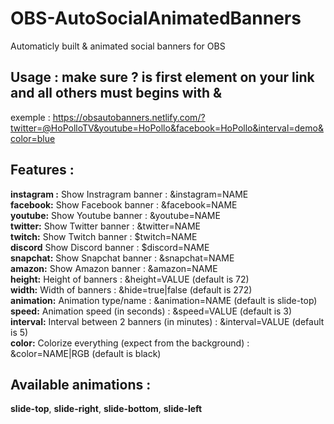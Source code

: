 # OBS-AutoSocialAnimatedBanners
Automaticly built &amp; animated social banners for OBS 

## Usage : make sure **?** is first element on your link and all others must begins with **&**
exemple : https://obsautobanners.netlify.com/?twitter=@HoPolloTV&youtube=HoPollo&facebook=HoPollo&interval=demo&color=blue

## Features :
  **instagram :** Show Instragram banner                  : &instagram=NAME\
  **facebook:**   Show Facebook banner                    : &facebook=NAME\
  **youtube:**    Show Youtube banner                     : &youtube=NAME\
  **twitter:**    Show Twitter banner                     : &twitter=NAME\
  **twitch:**     Show Twitch banner                      : $twitch=NAME\
  **discord**     Show Discord banner                     : $discord=NAME\
  **snapchat:**   Show Snapchat banner                    : &snapchat=NAME\
  **amazon:**     Show Amazon banner                      : &amazon=NAME\
  **height:**     Height of banners                       : &height=VALUE (default is 72)\
  **width:**      Width of banners                        : &hide=true|false (default is 272)\
  **animation:**  Animation type/name                     : &animation=NAME (default is slide-top)\
  **speed:**      Animation speed (in seconds)            : &speed=VALUE (default is 3)\
  **interval:**   Interval between 2 banners (in minutes) : &interval=VALUE (default is 5)\
  **color:**      Colorize everything (expect from the background) : &color=NAME|RGB (default is black)
  
  ## Available animations : 
**slide-top**, **slide-right**, **slide-bottom**, **slide-left**
